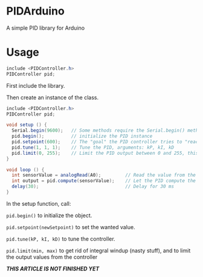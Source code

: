# PIDArduino
A simple PID library for Arduino

# Usage
```java
include <PIDController.h>
PIDController pid;
```

First include the library.

Then create an instance of the class.

```java
include <PIDController.h>
PIDController pid;

void setup () {
  Serial.begin(9600);   // Some methods require the Serial.begin() method to be called first
  pid.begin();          // initialize the PID instance
  pid.setpoint(600);    // The "goal" the PID controller tries to "reach"
  pid.tune(1, 1, 1);    // Tune the PID, arguments: kP, kI, kD
  pid.limit(0, 255);    // Limit the PID output between 0 and 255, this is important to get rid of integral windup!
}

void loop () {
  int sensorValue = analogRead(A0);         // Read the value from the sensor
  int output = pid.compute(sensorValue);    // Let the PID compute the value, returns the optimal output
  delay(30);                                // Delay for 30 ms
}
```

In the setup function, call:

`pid.begin()` to initialize the object.

`pid.setpoint(newSetpoint)` to set the wanted value.

`pid.tune(kP, kI, kD)` to tune the controller.

`pid.limit(min, max)` to get rid of integral windup (nasty stuff), and to limit the output values from the controller


***THIS ARTICLE IS NOT FINISHED YET***
